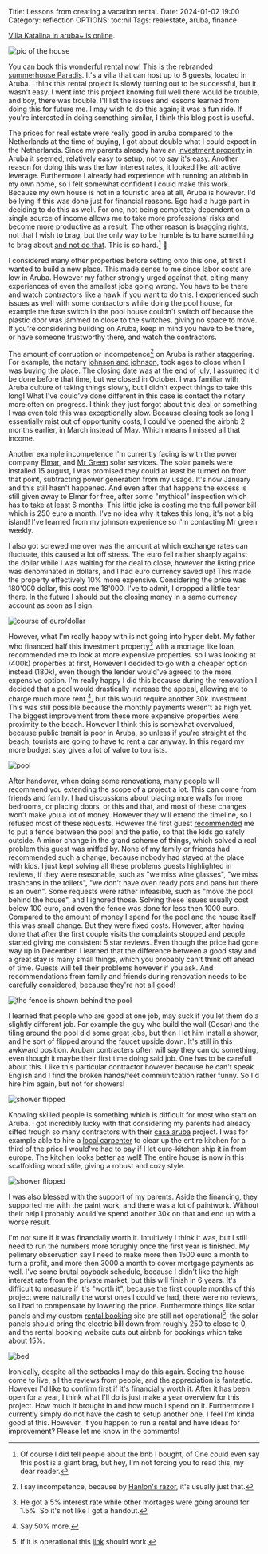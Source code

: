 Title: Lessons from creating a vacation rental.
Date: 2024-01-02 19:00 
Category: reflection
OPTIONS: toc:nil
Tags: realestate, aruba, finance

[Villa Katalina in aruba~ is online](https://www.airbnb.nl/jappie-aruba).

![pic of the house](/images/2024/katalina.jpeg)

You can book [this wonderful rental now!](https://www.airbnb.nl/jappie-aruba)
This is the rebranded [summerhouse Paradis]({filename}/summerhouse-paradis.md).
It's a villa that can host up to 8 guests, located in Aruba.
I think this rental project is slowly turning out to be successful,
but it wasn't easy.
I went into this project knowing full well there would be trouble,
and boy, there was trouble.
I'll list the issues and lessons learned from doing this for future me.
I may wish to do this again; it was a fun ride.
If you're interested in doing something similar, I think this blog post
is useful.



The prices for real estate 
were really good in aruba compared to the Netherlands at the time of buying,
I got about double what I could expect in the Netherlands.
Since my parents already have an
[investment property](https://www.casaaruba.info/) in Aruba it seemed,
relatively easy to setup, not to say it's easy.
Another reason for doing this was the low interest rates, 
it looked like attractive leverage.
Furthermore I already had experience with running an airbnb in my own home, 
so I felt somewhat confident I could make this work.
Because my own house is not in a touristic area at all, Aruba is however.
I'd be lying if this was done just for financial reasons.
Ego had a huge part in deciding to do this as well.
For one, not being completely dependent on a single source of income
allows me to take more professional risks and become more productive as a result.
The other reason is bragging rights, not that I wish to brag, 
but the only way to be humble is to have something to brag about [and not do that](https://www.youtube.com/watch?v=S-huj6EL3A4).
This is so hard.[^ego] 😬

[^ego]: Of course I did tell people about the bnb I bought, of 
        One could even say this post is a giant brag, but hey, I'm not forcing you to read this,
        my dear reader.

I considered many other properties before setting onto this one,
at first I wanted to build a new place.
This made sense to me since labor costs are low in Aruba.
However my father strongly urged against that, citing many experiences
of even the smallest jobs going wrong.
You have to be there and watch contractors like a hawk if you want to do this.
I experienced such issues as well with some contractors while doing the pool house,
for example the fuse switch in the pool house couldn't switch off because
the plastic door was jammed to close to the switches, giving no space to move. 
If you're considering building on Aruba, 
keep in mind you have to be there, or have someone trustworthy there, 
and watch the contractors.

The amount of corruption or incompetence[^incompetence] on Aruba is rather staggering.
For example, 
the notary [johnson and johnson](https://www.johnsonnotary.com/),
took ages to close when I was buying the place.
The closing date was at the end of july,
I assumed it'd be done before that time,
but we closed in October.
I was familiar with Aruba culture of taking things slowly,
but I didn't expect things to take this long!
What I've could've done different in this case is contact the notary
more often on progress.
I think they just forgot about this deal or something.
I was even told this was exceptionally slow.
Because closing took so long I essentially mist out of opportunity costs,
I could've opened the airbnb 2 months earlier, in March instead of May.
Which means I missed all that income.

[^incompetence]: I say incompetence, because by [Hanlon's razor](https://en.wikipedia.org/wiki/Hanlon%27s_razor), it's usually just that.

Another example incompetence I'm currently facing is with the power company [Elmar](https://www.elmar.aw/),
and [Mr Green](https://mistergreenaruba.com/) solar services.
The solar panels were installed 15 august, I was promised they
could at least be turned on from that point, 
subtracting power generation from my usage.
It's now January and this still hasn't happened.
And even after that happens the excess is still given away
to Elmar for free, after some "mythical" inspection which
has to take at least 6 months.
This little joke is costing me the full power bill which is 250 euro a month.
I've no idea why it takes this long, it's not a big island!
I've learned from my johnson experience so I'm contacting Mr green
weekly.

I also got screwed me over was the amount at 
which exchange rates can fluctuate,
this caused a lot off stress.
The euro fell rather sharply against the dollar while I was waiting
for the deal to close,
however the listing price was denominated in dollars,
and I had euro currency saved up!
This made the property effectively 10% more expensive.
Considering the price was 180'000 dollar, this cost me 18'000.
I've to admit, I dropped a little tear there.
In the future I should put the closing money 
in a same currency account as soon as I sign.

![course of euro/dollar](/images/2023/course.png)

However, what I'm really happy with is not going into hyper debt.
My father who financed half this investment property[^interest] with a mortage like loan, 
recommended me to look at more expensive properties.
so I was looking at (400k) properties at first, 
However I decided to go with a cheaper option instead (180k),
even though the lender would've agreed to the more expensive option.
I'm really happy I did this because during the renovation
I decided that a pool would drastically increase the
appeal, allowing me to charge much more rent [^more],
but this would require another 30k investment.
This was still possible because the monthly payments weren't as high yet.
The biggest improvement from these more expensive properties 
were proximity to the beach.
However I think this is somewhat overvalued,
because public transit is poor in Aruba, 
so unless if you're straight at the beach,
tourists are going to have to rent a car anyway.
In this regard my more budget stay gives a lot of value to tourists.

[^interest]: He got a 5% interest rate while other mortages were going around for 1.5%. 
             So it's not like I got a handout.
[^more]: Say 50% more.

![pool](/images/2024/skilled.jpeg)

After handover, when doing some renovations,
many people will recommend you extending the scope of a project a lot.
This can come from friends and family.
I had discussions about placing more walls for more bedrooms, or placing doors,
or this and that, and most of these changes won't make you a lot of money.
However they will extend the timeline, so I refused most of these requests.
However the first guest [recommended](https://www.airbnb.nl/progress/reviews/details/921014041531665037) 
me to put a fence between the pool 
and the patio, so that the kids go safely outside.
A minor change in the grand scheme of things, 
which solved a real problem this guest was miffed by.
None of my family or friends had recommended such a change, 
because nobody had stayed at the place with kids.
I just kept solving all these problems guests highlighted in reviews,
if they were reasonable, such as
"we miss wine glasses", "we miss trashcans in the toilets", 
"we don't have oven ready pots and pans but there is an oven".
Some requests were rather infeasible, such as "move the pool behind the house", and I ignored those.
Solving these issues usually cost below 100 euro, and even the fence was done for less then 1000 euro.
Compared to the amount of money I spend for the pool and the house itself this was small change.
But they were fixed costs.
However, after having done that after the first couple visits the complaints
stopped and people started giving me consistent 5 star reviews.
Even though the price had gone way up in December.
I learned that the difference between a good stay and a great stay
is many small things, which you probably can't think off ahead of time.
Guests will tell their problems however if you ask.
And recommendations from family and friends during renovation needs to be 
carefully considered, because they're not all good!

![the fence is shown behind the pool](/images/2024/fence.jpeg)

I learned that people who are good at one job,
may suck if you let them do a slightly different job.
For example the guy who build the
wall (Cesar) and the tiling around the pool
did some great jobs, but then I let him install a shower,
and he sort of flipped around the faucet upside down.
It's still in this awkward position.
Aruban contracters often will say they can do something,
even though it maybe their first time doing said job.
One has to be carefull about this.
I like this particular contractor however because he can't speak English
and I find the broken hands/feet communitcation rather funny.
So I'd hire him again, but not for showers!

![shower flipped](/images/2024/douche.jpeg)

Knowing skilled people 
is something which is difficult for most who start on Aruba.
I got incredibly lucky with that considering my
parents had already sifted trough so many contractors with their [casa aruba](https://www.casaaruba.info/) 
project.
I was for example able to hire a [local carpenter](https://www.facebook.com/steigerhoutaruba/)
to clear up the entire kitchen for a third of the price I would've had 
to pay if I let euro-kitchen ship it in from europe.
The kitchen looks better as well!
The entire house is now in this scaffolding wood
stile, giving a robust and cozy style.

![shower flipped](/images/2024/kitchen-2.jpeg)

I was also blessed with the support of my parents.
Aside the financing, they supported me with the paint work,
and there was a lot of paintwork.
Without their help I probably would've spend another 30k on that
and end up with a worse result.

I'm not sure if it was financially worth it.
Intuitively I think it was, but I still need to run the numbers more torughly once the first year is finished. 
My pelimary observation say I need
to make more then 1500 euro a month to turn a profit,
and more then 3000 a month to cover mortgage payments as well.
I've some brutal payback schedule, 
because I didn't like the high interest rate from the private market,
but this will finish in 6 years.
It's difficult to measure if it's "worth it",
because the first couple months of this project were naturally the worst 
ones I could've had, there were no reviews, 
so I had to compensate by lowering the price.
Furthermore things like solar panels and my custom 
[rental booking](https://github.com/jappeace/rentals/)
site are still not operational[^link].
the solar panels should bring the electric bill down from roughly
250 to close to 0, and the rental booking website cuts out
airbnb for bookings which take about 15%.

[^link]: If it is operational this [link](https://rental.jappie.me) should work.

![bed](/images/2024/bed.jpeg)

Ironically, despite all the setbacks I may do this again.
Seeing the house come to live, all the reviews from people,
and the appreciation is fantastic.
However I'd like to confirm first if it's financially worth it.
After it has been open for a year, 
I think what I'll do is just make a year overview for this project.
How much it brought in and how much I spend on it.
Furthermore I currently simply do not have the cash to setup another
one.
I feel I'm kinda good at this.
However, If you happen to run a rental and have ideas for improvement? 
Please let me know in the comments!
